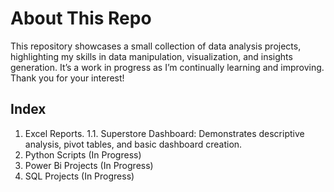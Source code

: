 # About This Repo

This repository showcases a small collection of data analysis projects, highlighting my skills in data manipulation, visualization, and insights generation. It’s a work in progress as I’m continually learning and improving.
Thank you for your interest!

## Index
1. Excel Reports.
   1.1. Superstore Dashboard: Demonstrates descriptive analysis, pivot tables, and basic dashboard creation.
3. Python Scripts (In Progress)
4. Power Bi Projects (In Progress)
5. SQL Projects (In Progress)
